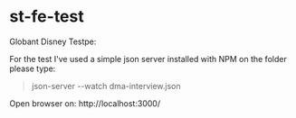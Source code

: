 # st-fe-test
Globant Disney Testpe:


For the test I've used a simple json server installed with NPM
on the folder please type:

> json-server --watch dma-interview.json

Open browser on: http://localhost:3000/